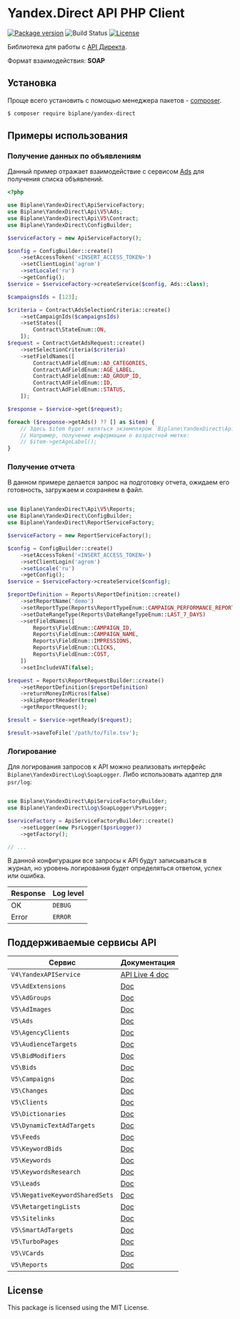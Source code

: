 # Yandex.Direct API PHP Client

[![Package version](https://img.shields.io/packagist/v/biplane/yandex-direct?style=flat-square)](https://packagist.org/packages/biplane/yandex-direct)
![Build Status](https://github.com/biplane/yandex-direct/actions/workflows/ci/badge.svg)
[![License](https://img.shields.io/packagist/l/biplane/yandex-direct?style=flat-square)](LICENSE)

Библиотека для работы с [API Директа](https://yandex.ru/dev/direct/).

Формат взаимодействия: **SOAP**

## Установка

Проще всего установить с помощью менеджера пакетов - [composer](https://getcomposer.org/).

```bash
$ composer require biplane/yandex-direct
```

## Примеры использования

### Получение данных по объявлениям

Данный пример отражает взаимодействие с сервисом [Ads](https://yandex.ru/dev/direct/doc/ref-v5/ads/ads.html)
для получения списка объявлений.

```php
<?php

use Biplane\YandexDirect\ApiServiceFactory;
use Biplane\YandexDirect\Api\V5\Ads;
use Biplane\YandexDirect\Api\V5\Contract;
use Biplane\YandexDirect\ConfigBuilder;

$serviceFactory = new ApiServiceFactory();

$config = ConfigBuilder::create()
    ->setAccessToken('<INSERT_ACCESS_TOKEN>')
    ->setClientLogin('agrom')
    ->setLocale('ru')
    ->getConfig();
$service = $serviceFactory->createService($config, Ads::class);

$campaignsIds = [123];

$criteria = Contract\AdsSelectionCriteria::create()
    ->setCampaignIds($campaignsIds)
    ->setStates([
        Contract\StateEnum::ON,
    ]);
$request = Contract\GetAdsRequest::create()
    ->setSelectionCriteria($criteria)
    ->setFieldNames([
        Contract\AdFieldEnum::AD_CATEGORIES,
        Contract\AdFieldEnum::AGE_LABEL,
        Contract\AdFieldEnum::AD_GROUP_ID,
        Contract\AdFieldEnum::ID,
        Contract\AdFieldEnum::STATUS,
    ]);

$response = $service->get($request);

foreach ($response->getAds() ?? [] as $item) {
    // Здесь $item будет являться экземпляром `Biplane\YandexDirect\Api\V5\Contract\AdGetItem`
    // Например, получение информации о возрастной метке:
    // $item->getAgeLabel();
}
```

### Получение отчета

В данном примере делается запрос на подготовку отчета,
ожидаем его готовность, загружаем и сохраняем в файл.

```php

use Biplane\YandexDirect\Api\V5\Reports;
use Biplane\YandexDirect\ConfigBuilder;
use Biplane\YandexDirect\ReportServiceFactory;

$serviceFactory = new ReportServiceFactory();

$config = ConfigBuilder::create()
    ->setAccessToken('<INSERT_ACCESS_TOKEN>')
    ->setClientLogin('agrom')
    ->setLocale('ru')
    ->getConfig();
$service = $serviceFactory->createService($config);

$reportDefinition = Reports\ReportDefinition::create()
    ->setReportName('demo')
    ->setReportType(Reports\ReportTypeEnum::CAMPAIGN_PERFORMANCE_REPORT)
    ->setDateRangeType(Reports\DateRangeTypeEnum::LAST_7_DAYS)
    ->setFieldNames([
        Reports\FieldEnum::CAMPAIGN_ID,
        Reports\FieldEnum::CAMPAIGN_NAME,
        Reports\FieldEnum::IMPRESSIONS,
        Reports\FieldEnum::CLICKS,
        Reports\FieldEnum::COST,
    ])
    ->setIncludeVAT(false);

$request = Reports\ReportRequestBuilder::create()
    ->setReportDefinition($reportDefinition)
    ->returnMoneyInMicros(false)
    ->skipReportHeader(true)
    ->getReportRequest();

$result = $service->getReady($request);

$result->saveToFile('/path/to/file.tsv');
```

### Логирование

Для логирования запросов к API можно реализовать интерфейс `Biplane\YandexDirect\Log\SoapLogger`.
Либо использовать адаптер для `psr/log`:

```php

use Biplane\YandexDirect\ApiServiceFactoryBuilder;
use Biplane\YandexDirect\Log\SoapLogger\PsrLogger;

$serviceFactory = ApiServiceFactoryBuilder::create()
    ->setLogger(new PsrLogger($psrLogger))
    ->getFactory();

// ...
```

В данной конфигурации все запросы к API будут записываться в журнал,
но уровень логирования будет определяться ответом, успех или ошибка.

| Response | Log level |
|----------|-----------|
| OK | `DEBUG` |
| Error | `ERROR` |

## Поддерживаемые сервисы API

| Сервис                         | Документация                                                                                            |
|--------------------------------|---------------------------------------------------------------------------------------------------------|
| `V4\YandexAPIService`          | [API Live 4 doc](https://yandex.ru/dev/direct/doc/dg-v4/concepts/Versions_live4.html)                   |
| `V5\AdExtensions`              | [Doc](https://yandex.ru/dev/direct/doc/ref-v5/adextensions/adextensions.html)                           |
| `V5\AdGroups`                  | [Doc](https://yandex.ru/dev/direct/doc/ref-v5/adgroups/adgroups.html)                                   |
| `V5\AdImages`                  | [Doc](https://yandex.ru/dev/direct/doc/ref-v5/adimages/adimages.html)                                   |
| `V5\Ads`                       | [Doc](https://yandex.ru/dev/direct/doc/ref-v5/ads/ads.html)                                             |
| `V5\AgencyClients`             | [Doc](https://yandex.ru/dev/direct/doc/ref-v5/agencyclients/agencyclients.html)                         |
| `V5\AudienceTargets`           | [Doc](https://yandex.ru/dev/direct/doc/ref-v5/audiencetargets/audiencetargets.html)                     |
| `V5\BidModifiers`              | [Doc](https://yandex.ru/dev/direct/doc/ref-v5/bidmodifiers/bidmodifiers.html)                           |
| `V5\Bids`                      | [Doc](https://yandex.ru/dev/direct/doc/ref-v5/bids/bids.html)                                           |
| `V5\Campaigns`                 | [Doc](https://yandex.ru/dev/direct/doc/ref-v5/campaigns/campaigns.html)                                 |
| `V5\Changes`                   | [Doc](https://yandex.ru/dev/direct/doc/ref-v5/changes/changes.html)                                     |
| `V5\Clients`                   | [Doc](https://yandex.ru/dev/direct/doc/ref-v5/clients/clients.html)                                     |
| `V5\Dictionaries`              | [Doc](https://yandex.ru/dev/direct/doc/ref-v5/dictionaries/dictionaries.html)                           |
| `V5\DynamicTextAdTargets`      | [Doc](https://yandex.ru/dev/direct/doc/ref-v5/dynamictextadtargets/dynamictextadtargets.html)           |
| `V5\Feeds`                     | [Doc](https://yandex.ru/dev/direct/doc/ref-v5/feeds/feeds.html)                                         |
| `V5\KeywordBids`               | [Doc](https://yandex.ru/dev/direct/doc/ref-v5/keywordbids/keywordbids.html)                             |
| `V5\Keywords`                  | [Doc](https://yandex.ru/dev/direct/doc/ref-v5/keywords/keywords.html)                                   |
| `V5\KeywordsResearch`          | [Doc](https://yandex.ru/dev/direct/doc/ref-v5/keywordsresearch/keywordsresearch.html)                   |
| `V5\Leads`                     | [Doc](https://yandex.ru/dev/direct/doc/ref-v5/leads/leads.html)                                         |
| `V5\NegativeKeywordSharedSets` | [Doc](https://yandex.ru/dev/direct/doc/ref-v5/negativekeywordsharedsets/negativekeywordsharedsets.html) |
| `V5\RetargetingLists`          | [Doc](https://yandex.ru/dev/direct/doc/ref-v5/retargetinglists/retargetinglists.html)                   |
| `V5\Sitelinks`                 | [Doc](https://yandex.ru/dev/direct/doc/ref-v5/sitelinks/sitelinks.html)                                 |
| `V5\SmartAdTargets`            | [Doc](https://yandex.ru/dev/direct/doc/ref-v5/smartadtargets/smartadtargets.html)                       |
| `V5\TurboPages`                | [Doc](https://yandex.ru/dev/direct/doc/ref-v5/turbopages/turbopages.html)                               |
| `V5\VCards`                    | [Doc](https://yandex.ru/dev/direct/doc/ref-v5/vcards/vcards.html)                                       |
| `V5\Reports`                   | [Doc](https://yandex.ru/dev/direct/doc/reports/reports.html)                                            |

## License

This package is licensed using the MIT License.
